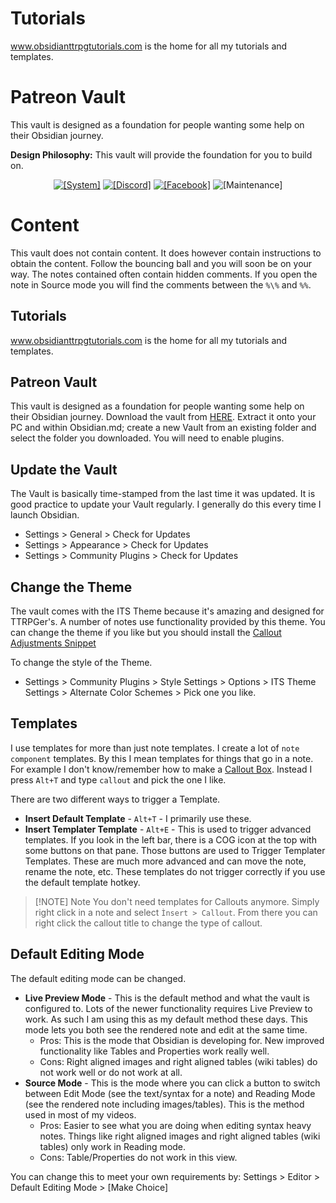 # Tutorials

www.obsidianttrpgtutorials.com is the home for all my tutorials and templates. 

# Patreon Vault

This vault is designed as a foundation for people wanting some help on their Obsidian journey. 

**Design Philosophy:** This vault will provide the foundation for you to build on. 

<div align="center">
  <a href="https://obsidian.md/"><img src="https://img.shields.io/badge/Obsidian-483699?style=for-the-badge&logo=Obsidian" alt="[System]"></a>
  <a href="https://discord.gg/8AF29UBUCa"><img src="https://img.shields.io/badge/Discord-7289DA?style=for-the-badge&logo=discord&logoColor=white" alt="[Discord]"></a>
  <a href="https://www.facebook.com/groups/obsidianttrpgusers"><img src="https://img.shields.io/badge/Facebook-1877F2?style=for-the-badge&logo=facebook&logoColor=white" alt="[Facebook]"></a>
  <img src="https://img.shields.io/badge/Maintained%3F-yes-green.svg?style=for-the-badge" alt="[Maintenance]">
</div>

# Content

This vault does not contain content. It does however contain instructions to obtain the content. Follow the bouncing ball and you will soon be on your way. The notes contained often contain hidden comments. If you open the note in Source mode you will find the comments between the `%\%` and `%%`.

## Tutorials
www.obsidianttrpgtutorials.com is the home for all my tutorials and templates.

## Patreon Vault
This vault is designed as a foundation for people wanting some help on their Obsidian journey.
Download the vault from [HERE](https://github.com/ObsidianTTRPGProject/ObsidianTTRPGVault/archive/refs/heads/main.zip). 
Extract it onto your PC and within Obsidian.md; create a new Vault from an existing folder and select the folder you downloaded. 
You will need to enable plugins. 

## Update the Vault
The Vault is basically time-stamped from the last time it was updated. It is good practice to update your Vault regularly. I generally do this every time I launch Obsidian. 
- Settings > General > Check for Updates
- Settings > Appearance > Check for Updates
- Settings > Community Plugins > Check for Updates

## Change the Theme
The vault comes with the ITS Theme because it's amazing and designed for TTRPGer's. A number of notes use functionality provided by this theme. You can change the theme if you like but you should install the [Callout Adjustments Snippet](https://publish.obsidian.md/slrvb-docs/ITS+Theme/Callout+Adjustments)

To change the style of the Theme. 
- Settings > Community Plugins > Style Settings > Options > ITS Theme Settings > Alternate Color Schemes > Pick one you like. 

## Templates

I use templates for more than just note templates. I create a lot of `note component` templates. By this I mean templates for things that go in a note. For example I don't know/remember how to make a [Callout Box](https://help.obsidian.md/Editing+and+formatting/Callouts). Instead I press `Alt+T` and type `callout` and pick the one I like. 

There are two different ways to trigger a Template. 
- **Insert Default Template** - `Alt+T` - I primarily use these. 
- **Insert Templater Template** - `Alt+E` - This is used to trigger advanced templates. If you look in the left bar, there is a COG icon at the top with some buttons on that pane. Those buttons are used to Trigger Templater Templates. These are much more advanced and can move the note, rename the note, etc. These templates do not trigger correctly if you use the default template hotkey. 
  
> [!NOTE] Note
> You don't need templates for Callouts anymore. Simply right click in a note and select `Ìnsert > Callout`. From there you can right click the callout title to change the type of callout. 

## Default Editing Mode

The default editing mode can be changed. 

- **Live Preview Mode** - This is the default method and what the vault is configured to. Lots of the newer functionality requires Live Preview to work. As such I am using this as my default method these days. This mode lets you both see the rendered note and edit at the same time. 
	- Pros: This is the mode that Obsidian is developing for. New improved functionality like Tables and Properties work really well. 
	- Cons: Right aligned images and right aligned tables (wiki tables) do not work well or do not work at all. 
- **Source Mode** - This is the mode where you can click a button to switch between Edit Mode (see the text/syntax for a note) and Reading Mode (see the rendered note including images/tables). This is the method used in most of my videos. 
	- Pros: Easier to see what you are doing when editing syntax heavy notes. Things like right aligned images and right aligned tables (wiki tables) only work in Reading mode. 
	- Cons: Table/Properties do not work in this view. 

You can change this to meet your own requirements by: Settings > Editor > Default Editing Mode > [Make Choice]
